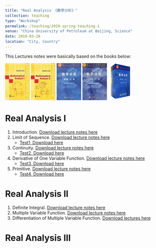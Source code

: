 ```yaml
---
title: "Real Analysis 《數學分析》"
collection: teaching
type: "Workshop"
permalink: /teaching/2019-spring-teaching-1
venue: "China University of Petroleum at Beijing, Science"
date: 2019-03-28
location: "City, Country"
---
```


This Lectures notes were basically based on the books below:

<img src="../images/zorich1.png" width = "80" height = "120">
<img src="../images/zorich2.png" width = "80" height = "120">
<img src="../images/huadongtext1.png" width = "80" height = "120">
<img src="../images/huadongtext2.png" width = "80" height = "120">
<img src="../images/fudantext.png" width = "80" height = "120">


Real Analysis I
======
1. Introduction.
[Download lecture notes here](http://wuguoning.github.io/files/introduction.pdf)
2. Limit of Sequence.
[Download lecture notes here](http://wuguoning.github.io/files/limits.pdf)
    * [Test1, Download here](http://wuguoning.github.io/files/ch1.pdf)
3. Continuity.
[Download lecture notes here](http://wuguoning.github.io/files/continuity.pdf)
    * [Test2, Download here](http://wuguoning.github.io/files/ch2.pdf)
4. Derivative of One Variable Function.
[Download lecture notes here](http://wuguoning.github.io/files/derivative.pdf)
    * [Test3, Download here](http://wuguoning.github.io/files/ch3.pdf)
5. Primitive.
[Download lecture notes here](http://wuguoning.github.io/files/primitive.pdf)
    * [Test4, Download here](http://wuguoning.github.io/files/ch4.pdf)

Real Analysis II
======
1. Definite Integral.
[Download lecture notes here](http://wuguoning.github.io/files/integral.pdf)
2. Multiple Variable Function.
[Download lecture notes here](http://wuguoning.github.io/files/mul_var_fun.pdf)
2. Differentiation of Multiple Variable Function.
[Download lectures here](http://wuguoning.github.io/files/diff_multi_var.pdf)

Real Analysis III
======



